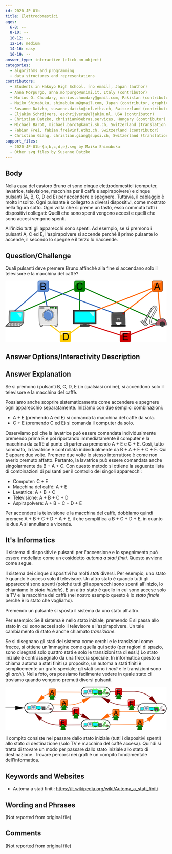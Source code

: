 ```yaml
---
id: 2020-JP-01b
title: Elettrodomestici
ages:
  6-8: --
  8-10: --
  10-12: --
  12-14: medium
  14-16: easy
  16-19: --
answer_type: interactive (click-on-object)
categories:
  - algorithms and programming
  - data structures and representations
contributors:
  - Students in Hakuyo High School, [no email], Japan (author)
  - Anna Morpurgo, anna.morpurgo@unimi.it, Italy (contributor)
  - Marios O. Choudary, marios.choudary@gmail.com, Pakistan (contributor)
  - Maiko Shimabuku, shimabuku.m@gmail.com, Japan (contributor, graphics)
  - Susanne Datzko, susanne.datzko@inf.ethz.ch, Switzerland (contributor, graphics)
  - Eljakim Schrijvers, eschrijvers@eljakim.nl, USA (contributor)
  - Christian Datzko, christian@bebras.services, Hungary (contributor)
  - Michael Barot, michael.barot@kanti.sh.ch, Switzerland (translation from English into German)
  - Fabian Frei, fabian.frei@inf.ethz.ch, Switzerland (contributor)
  - Christian Giang, christian.giang@supsi.ch, Switzerland (translation from German into Italian)
support_files:
  - 2020-JP-01b-{a,b,c,d,e}.svg by Maiko Shimabuku
  - Other svg files by Susanne Datzko
---
```



## Body

Nella casa del castoro Bruno ci sono cinque elettrodomestici (computer, lavatrice, televisione, macchina per il caffè e aspirapolvere) e cinque pulsanti (A, B, C, D ed E) per accendere e spegnere. Tuttavia, il cablaggio è molto insolito. Ogni pulsante è collegato a diversi dispositivi, come mostrato nella figura sotto. Ogni volta che si preme un tasto, esso commuta tutti i dispositivi collegati: Quelli che sono spenti vengono accesi e quelli che sono accesi vengono spenti.

All'inizio tutti gli apparecchi sono spenti. Ad esempio, se si premono i pulsanti A, C ed E, l'aspirapolvere si accende perché il primo pulsante lo accende, il secondo lo spegne e il terzo lo riaccende.


## Question/Challenge

Quali pulsanti deve premere Bruno affinché alla fine si accendano solo il televisore e la macchina del caffè?

![](graphics/2020-JP-01b_taskbody-compatible.svg "Appareils et interrupteurs (500px)")


## Answer Options/Interactivity Description

<!-- empty -->


## Answer Explanation

Se si premono i pulsanti B, C, D, E (in qualsiasi ordine), si accendono solo il televisore e la macchina del caffè.

Possiamo anche scoprire sistematicamente come accendere e spegnere ogni apparecchio separatamente. Iniziamo con due semplici combinazioni:
 - A + E (premendo A ed E) si comanda la macchina del caffè da sola.
 - C + E (premendo C ed E) si comanda il computer da solo.

Osserviamo poi che la lavatrice può essere comandata individualmente premendo prima B e poi riportando immediatamente il computer e la macchina da caffè al punto di partenza premendo A + E e C + E. Così, tutto sommato, la lavatrice è controllata individualmente da B + A + E + C + E. Qui E appare due volte. Premere due volte lo stesso interruttore è come non averlo premuto affatto. Pertanto, la lavatrice può essere comandata anche singolarmente da B + A + C. Con questo metodo si ottiene la seguente lista di combinazioni di pulsanti per il controllo dei singoli apparecchi:
 - Computer: C + E
 - Macchina del caffé: A + E
 - Lavatrice: A + B + C
 - Televisione: A + B + C + D
 - Aspirapolvere: A + B + C + D + E

Per accendere la televisione e la macchina del caffè, dobbiamo quindi premere A + B + C + D + A + E, il che semplifica a B + C + D + E, in quanto le due A si annullano a vicenda.


## It's Informatics

Il sistema di dispositivi e pulsanti per l'accensione e lo spegnimento può essere modellato come un cosiddetto _automa a stati finiti_. Questo avviene come segue.

Il sistema dei cinque dispositivi ha molti _stati_ diversi. Per esempio, uno stato è quando è acceso solo il televisore. Un altro stato è quando tutti gli apparecchi sono spenti (poiché tutti gli apparecchi sono spenti all'inizio, lo chiamiamo lo _stato iniziale_). E un altro stato è quello in cui sono accese solo la TV e la macchina del caffè (nel nostro esempio questo è lo _stato finale_ perché è lo stato che vogliamo).

Premendo un pulsante si sposta il sistema da uno stato all'altro.
 
Per esempio: Se il sistema è nello stato iniziale, premendo E si passa allo stato in cui sono accesi solo il televisore e l'aspirapolvere. Un tale cambiamento di stato è anche chiamato _transizione_.

Se si disegnano gli stati del sistema come cerchi e le transizioni come frecce, si ottiene un'immagine come quella qui sotto (per ragioni di spazio, sono disegnati solo quattro stati e solo le transizioni tra di essi.) Lo stato iniziale è contrassegnato da una freccia speciale. In informatica questo si chiama automa a stati finiti (a proposito, un automa a stati finiti è semplicemente un grafo speciale; gli stati sono i _nodi_ e le transizioni sono gli _archi_). Nella foto, ora possiamo facilmente vedere in quale stato ci troviamo quando vengono premuti diversi pulsanti. 

![](graphics/2020-JP-01b_explanation-compatible.svg "Diagramme d’états (600px)")

Il compito consiste nel passare dallo stato iniziale (tutti i dispositivi spenti) allo stato di destinazione (solo TV e macchina del caffè accesa). Quindi si tratta di trovare un modo per passare dallo stato iniziale allo stato di destinazione. Trovare percorsi nei grafi è un compito fondamentale dell'informatica. 


## Keywords and Websites

 - Automa a stati finiti: https://it.wikipedia.org/wiki/Automa_a_stati_finiti 


## Wording and Phrases

(Not reported from original file)


## Comments

(Not reported from original file)
